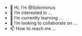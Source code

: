 - 👋 Hi, I’m @Solomonus
- 👀 I’m interested in ...
- 🌱 I’m currently learning ...
- 💞️ I’m looking to collaborate on ...
- 📫 How to reach me ...

<!---
Solomonus/Solomonus is a ✨ special ✨ repository because its `README.md` (this file) appears on your GitHub profile.
You can click the Preview link to take a look at your changes.
--->
